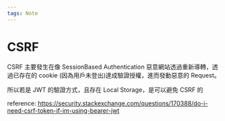 ```yaml
---
tags: Note
---
```

# CSRF

CSRF 主要發生在像 SessionBased Authentication
惡意網站透過重新導轉，透過已存在的 cookie (因為用戶未登出)達成驗證授權，進而發動惡意的 Request。

所以若是 JWT 的驗證方式，且存在 Local Storage，是可以避免 CSRF 的

reference: https://security.stackexchange.com/questions/170388/do-i-need-csrf-token-if-im-using-bearer-jwt